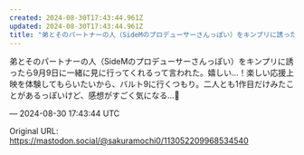 ```yaml
---
created: 2024-08-30T17:43:44.961Z
updated: 2024-08-30T17:43:44.961Z
title: "弟とそのパートナーの人（SideMのプロデューサーさんっぽい）をキンプリに誘った[...]"
---
```


<p>弟とそのパートナーの人（SideMのプロデューサーさんっぽい）をキンプリに誘ったら9月9日に一緒に見に行ってくれるって言われた。嬉しい…！楽しい応援上映を体験してもらいたいから、バルト9に行くつもり。二人とも1作目だけみたことがあるっぽいけど、感想がすごく気になる…🌳</p>

&mdash; 2024-08-30 17:43:44 UTC

Original URL: https://mastodon.social/@sakuramochi0/113052209968534540
